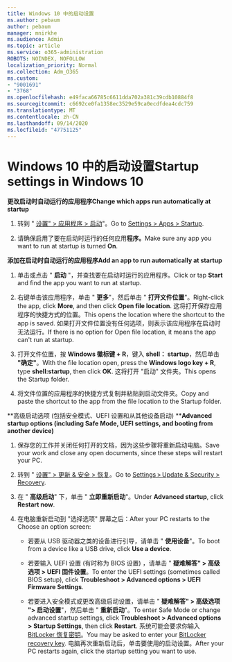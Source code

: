 ```yaml
---
title: Windows 10 中的启动设置
ms.author: pebaum
author: pebaum
manager: mnirkhe
ms.audience: Admin
ms.topic: article
ms.service: o365-administration
ROBOTS: NOINDEX, NOFOLLOW
localization_priority: Normal
ms.collection: Adm_O365
ms.custom:
- "9001691"
- "3768"
ms.openlocfilehash: e49faca66785c6611dda702a381c39cdb10884f8
ms.sourcegitcommit: c6692ce0fa1358ec3529e59ca0ecdfdea4cdc759
ms.translationtype: MT
ms.contentlocale: zh-CN
ms.lasthandoff: 09/14/2020
ms.locfileid: "47751125"
---
```

# <a name="startup-settings-in-windows-10"></a><span data-ttu-id="17a47-102">Windows 10 中的启动设置</span><span class="sxs-lookup"><span data-stu-id="17a47-102">Startup settings in Windows 10</span></span>

<span data-ttu-id="17a47-103">**更改启动时自动运行的应用程序**</span><span class="sxs-lookup"><span data-stu-id="17a47-103">**Change which apps run automatically at startup**</span></span>

1. <span data-ttu-id="17a47-104">转到 " [设置" > 应用程序 > 启动](ms-settings:startupapps?activationSource=GetHelp)"。</span><span class="sxs-lookup"><span data-stu-id="17a47-104">Go to [Settings > Apps > Startup](ms-settings:startupapps?activationSource=GetHelp).</span></span>

2. <span data-ttu-id="17a47-105">请确保启用了要在启动时运行的任何应用**程序。**</span><span class="sxs-lookup"><span data-stu-id="17a47-105">Make sure any app you want to run at startup is turned **On**.</span></span>

<span data-ttu-id="17a47-106">**添加在启动时自动运行的应用程序**</span><span class="sxs-lookup"><span data-stu-id="17a47-106">**Add an app to run automatically at startup**</span></span>

1. <span data-ttu-id="17a47-107">单击或点击 " **启动** "，并查找要在启动时运行的应用程序。</span><span class="sxs-lookup"><span data-stu-id="17a47-107">Click or tap **Start** and find the app you want to run at startup.</span></span>

2. <span data-ttu-id="17a47-108">右键单击该应用程序，单击 " **更多**"，然后单击 " **打开文件位置**"。</span><span class="sxs-lookup"><span data-stu-id="17a47-108">Right-click the app, click **More**, and then click **Open file location**.</span></span> <span data-ttu-id="17a47-109">这将打开保存应用程序的快捷方式的位置。</span><span class="sxs-lookup"><span data-stu-id="17a47-109">This opens the location where the shortcut to the app is saved.</span></span> <span data-ttu-id="17a47-110">如果打开文件位置没有任何选项，则表示该应用程序在启动时无法运行。</span><span class="sxs-lookup"><span data-stu-id="17a47-110">If there is no option for Open file location, it means the app can't run at startup.</span></span>

3. <span data-ttu-id="17a47-111">打开文件位置，按 **Windows 徽标键 + R**，键入 **shell： startup**，然后单击 **"确定"**。</span><span class="sxs-lookup"><span data-stu-id="17a47-111">With the file location open, press the **Windows logo key  + R**, type **shell:startup**, then click **OK**.</span></span> <span data-ttu-id="17a47-112">这将打开 "启动" 文件夹。</span><span class="sxs-lookup"><span data-stu-id="17a47-112">This opens the Startup folder.</span></span>

4. <span data-ttu-id="17a47-113">将文件位置的应用程序的快捷方式复制并粘贴到启动文件夹。</span><span class="sxs-lookup"><span data-stu-id="17a47-113">Copy and paste the shortcut to the app from the file location to the Startup folder.</span></span>

<span data-ttu-id="17a47-114">\*\*高级启动选项 (包括安全模式、UEFI 设置和从其他设备启动) \*\*</span><span class="sxs-lookup"><span data-stu-id="17a47-114">**Advanced startup options (including Safe Mode, UEFI settings, and booting from another device)**</span></span>

1. <span data-ttu-id="17a47-115">保存您的工作并关闭任何打开的文档，因为这些步骤将重新启动电脑。</span><span class="sxs-lookup"><span data-stu-id="17a47-115">Save your work and close any open documents, since these steps will restart your PC.</span></span>

2. <span data-ttu-id="17a47-116">转到 " [设置" > 更新 & 安全 > 恢复](ms-settings:recovery?activationSource=GetHelp)。</span><span class="sxs-lookup"><span data-stu-id="17a47-116">Go to [Settings > Update & Security > Recovery](ms-settings:recovery?activationSource=GetHelp).</span></span>

3. <span data-ttu-id="17a47-117">在 " **高级启动**" 下，单击 " **立即重新启动**"。</span><span class="sxs-lookup"><span data-stu-id="17a47-117">Under **Advanced startup**, click **Restart now**.</span></span> 

4. <span data-ttu-id="17a47-118">在电脑重新启动到 "选择选项" 屏幕之后：</span><span class="sxs-lookup"><span data-stu-id="17a47-118">After your PC restarts to the Choose an option screen:</span></span>

    - <span data-ttu-id="17a47-119">若要从 USB 驱动器之类的设备进行引导，请单击 " **使用设备**"。</span><span class="sxs-lookup"><span data-stu-id="17a47-119">To boot from a device like a USB drive, click **Use a device**.</span></span>

    - <span data-ttu-id="17a47-120">若要输入 UEFI 设置 (有时称为 BIOS 设置) ，请单击 " **疑难解答" > 高级选项 > UEFI 固件设置**。</span><span class="sxs-lookup"><span data-stu-id="17a47-120">To enter the UEFI settings (sometimes called BIOS setup), click **Troubleshoot > Advanced options > UEFI Firmware Settings**.</span></span> 

    - <span data-ttu-id="17a47-121">若要进入安全模式或更改高级启动设置，请单击 " **疑难解答" > 高级选项 "> 启动设置**"，然后单击 " **重新启动**"。</span><span class="sxs-lookup"><span data-stu-id="17a47-121">To enter Safe Mode or change advanced startup settings, click **Troubleshoot > Advanced options > Startup Settings**, then click **Restart**.</span></span> <span data-ttu-id="17a47-122">系统可能会要求你输入 [BitLocker 恢复密钥](https://support.microsoft.com/help/4026181/windows-10-find-my-bitlocker-recovery-key)。</span><span class="sxs-lookup"><span data-stu-id="17a47-122">You may be asked to enter your [BitLocker recovery key](https://support.microsoft.com/help/4026181/windows-10-find-my-bitlocker-recovery-key).</span></span> <span data-ttu-id="17a47-123">电脑再次重新启动后，单击要使用的启动设置。</span><span class="sxs-lookup"><span data-stu-id="17a47-123">After your PC restarts again, click the startup setting you want to use.</span></span>